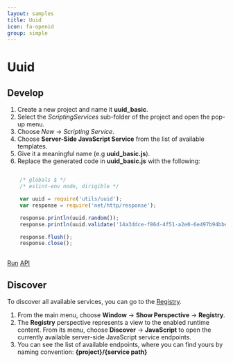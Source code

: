 ```yaml
---
layout: samples
title: Uuid
icon: fa-openid
group: simple
---
```


Uuid
===

Develop
--

1. Create a new project and name it **uuid_basic**.
2. Select the *ScriptingServices* sub-folder of the project and open the pop-up menu.
3. Choose *New* -> *Scripting Service*.
4. Choose **Server-Side JavaScript Service** from the list of available templates.
5. Give it a meaningful name (e.g **uuid_basic.js**).
6. Replace the generated code in **uuid_basic.js** with the following:

```javascript

	/* globals $ */
	/* eslint-env node, dirigible */

	var uuid = require('utils/uuid');
	var response = require('net/http/response');

	response.println(uuid.random());
	response.println(uuid.validate('14a3ddce-f86d-4f51-a2e0-6e497b94bbe5'));

	response.flush();
	response.close();
		
```

<div class="btn-toolbar pull-right">
	<a class="btn btn-warning" href="http://dirigible.eclipse.org/services/ui/anonymous.html?git=https://github.com/dirigiblelabs/sample_utils_uuid_basic.git">Run</a>
	<a class="btn btn-info" href="http://www.dirigible.io/api/utils_uuid.html">API</a>
</div>

Discover
--
To discover all available services, you can go to the [Registry](../help/registry.html).

1. From the main menu, choose **Window** -> **Show Perspective** -> **Registry**.
2. The **Registry** perspective represents a view to the enabled runtime content. From its menu, choose **Discover** -> **JavaScript** to open the currently available server-side JavaScript service endpoints.
3. You can see the list of available endpoints, where you can find yours by naming convention: **{project}/{service path}**

